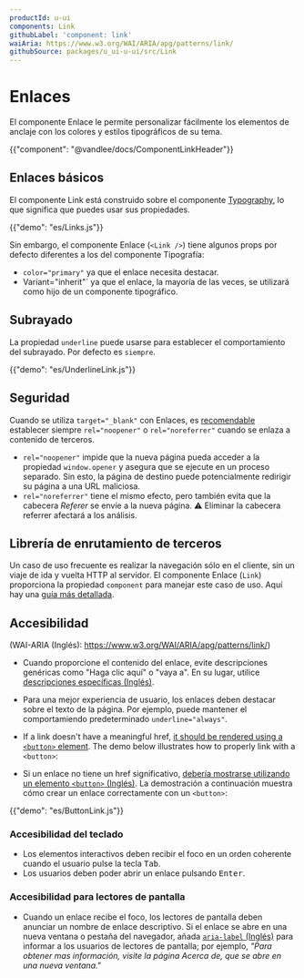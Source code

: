 ```yaml
---
productId: u-ui
components: Link
githubLabel: 'component: link'
waiAria: https://www.w3.org/WAI/ARIA/apg/patterns/link/
githubSource: packages/u_ui-u-ui/src/Link
---
```


# Enlaces

<p class="description">El componente Enlace le permite personalizar fácilmente los elementos de anclaje con los colores y estilos tipográficos de su tema.</p>

{{"component": "@vandlee/docs/ComponentLinkHeader"}}

## Enlaces básicos

El componente Link está construido sobre el componente [Typography](/u_ui/u-ui/api/typography/), lo que significa que puedes usar sus propiedades.

{{"demo": "es/Links.js"}}

Sin embargo, el componente Enlace (`<Link />`) tiene algunos props por defecto diferentes a los del componente Tipografía:

- `color="primary"` ya que el enlace necesita destacar.
- Variant="inherit"` ya que el enlace, la mayoría de las veces, se utilizará como hijo de un componente tipográfico.

## Subrayado

La propiedad `underline` puede usarse para establecer el comportamiento del subrayado. Por defecto es `siempre`.

{{"demo": "es/UnderlineLink.js"}}

## Seguridad

Cuando se utiliza `target="_blank"` con Enlaces, es [recomendable](https://developers.google.com/web/tools/lighthouse/audits/noopener) establecer siempre `rel="noopener"` o `rel="noreferrer"` cuando se enlaza a contenido de terceros.

- `rel="noopener"` impide que la nueva página pueda acceder a la propiedad `window.opener` y asegura que se ejecute en un proceso separado.
Sin esto, la página de destino puede potencialmente redirigir su página a una URL maliciosa.
- `rel="noreferrer"` tiene el mismo efecto, pero también evita que la cabecera _Referer_ se envíe a la nueva página.
⚠️ Eliminar la cabecera referrer afectará a los análisis.

## Librería de enrutamiento de terceros

Un caso de uso frecuente es realizar la navegación sólo en el cliente, sin un viaje de ida y vuelta HTTP al servidor.
El componente Enlace (`Link`) proporciona la propiedad `component` para manejar este caso de uso.
Aquí hay una [guía más detallada](/u_ui/u-ui/integrations/routing/#enlace).

## Accesibilidad

(WAI-ARIA (Inglés): https://www.w3.org/WAI/ARIA/apg/patterns/link/)

- Cuando proporcione el contenido del enlace, evite descripciones genéricas como "Haga clic aquí" o "vaya a".
En su lugar, utilice [descripciones específicas (Inglés)](https://developers.google.com/web/tools/lighthouse/audits/descriptive-link-text).
- Para una mejor experiencia de usuario, los enlaces deben destacar sobre el texto de la página. Por ejemplo, puede mantener el comportamiendo predeterminado `underline="always"`.

- If a link doesn't have a meaningful href, [it should be rendered using a `<button>` element](https://github.com/jsx-eslint/eslint-plugin-jsx-a11y/blob/HEAD/docs/rules/anchor-is-valid.md).
  The demo below illustrates how to properly link with a `<button>`:

- Si un enlace no tiene un href significativo, [debería mostrarse utilizando un elemento `<button>` (Inglés)](https://github.com/jsx-eslint/eslint-plugin-jsx-a11y/blob/HEAD/docs/rules/anchor-is-valid.md).
La ​​demostración a continuación muestra cómo crear un enlace correctamente con un `<button>`:

{{"demo": "es/ButtonLink.js"}}

### Accesibilidad del teclado

- Los elementos interactivos deben recibir el foco en un orden coherente cuando el usuario pulse la tecla <kbd class="key">Tab</kbd>.
- Los usuarios deben poder abrir un enlace pulsando <kbd class="key">Enter</kbd>.

### Accesibilidad para lectores de pantalla

- Cuando un enlace recibe el foco, los lectores de pantalla deben anunciar un nombre de enlace descriptivo.
Si el enlace se abre en una nueva ventana o pestaña del navegador, añada [`aria-label` (Inglés)](https://www.w3.org/WAI/WCAG22/Techniques/aria/ARIA8) para informar a los usuarios de lectores de pantalla; por ejemplo, _"Para obtener mas información, visite la página Acerca de, que se abre en una nueva ventana."_